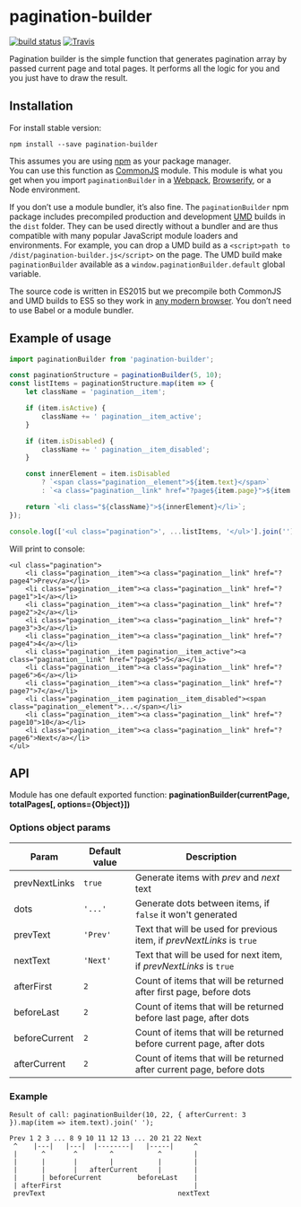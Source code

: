 # pagination-builder

[![build status](https://img.shields.io/travis/PSDCoder/pagination-builder.svg)](https://travis-ci.org/PSDCoder/pagination-builder)
[![Travis](https://img.shields.io/travis/rust-lang/rust.svg?maxAge=2592000)]()

Pagination builder is the simple function that generates pagination array by passed current page and total pages.
It performs all the logic for you and you just have to draw the result.

## Installation

For install stable version:

```
npm install --save pagination-builder
```

This assumes you are using [npm](https://www.npmjs.com/) as your package manager.  
You can use this function as [CommonJS](http://webpack.github.io/docs/commonjs.html) module. This module is what you get when you import `paginationBuilder` in a [Webpack](http://webpack.github.io), [Browserify](http://browserify.org/), or a Node environment.

If you don’t use a module bundler, it’s also fine. The `paginationBuilder` npm package includes precompiled production and development [UMD](https://github.com/umdjs/umd) builds in the `dist` folder. They can be used directly without a bundler and are thus compatible with many popular JavaScript module loaders and environments. For example, you can drop a UMD build as a `<script>path to /dist/pagination-builder.js</script>` on the page. The UMD build make `paginationBuilder` available as a `window.paginationBuilder.default` global variable.

The source code is written in ES2015 but we precompile both CommonJS and UMD builds to ES5 so they work in [any modern browser](http://caniuse.com/#feat=es5). You don’t need to use Babel or a module bundler.


## Example of usage

```javascript
import paginationBuilder from 'pagination-builder';

const paginationStructure = paginationBuilder(5, 10);
const listItems = paginationStructure.map(item => {
    let className = 'pagination__item';

    if (item.isActive) {
        className += ' pagination__item_active';
    }

    if (item.isDisabled) {
        className += ' pagination__item_disabled';
    }

    const innerElement = item.isDisabled
        ? `<span class="pagination__element">${item.text}</span>`
        : `<a class="pagination__link" href="?page${item.page}">${item.text}</a>`;

    return `<li class="${className}">${innerElement}</li>`;
});

console.log(['<ul class="pagination">', ...listItems, '</ul>'].join(''));
```

Will print to console:
```
<ul class="pagination">
    <li class="pagination__item"><a class="pagination__link" href="?page4">Prev</a></li>
    <li class="pagination__item"><a class="pagination__link" href="?page1">1</a></li>
    <li class="pagination__item"><a class="pagination__link" href="?page2">2</a></li>
    <li class="pagination__item"><a class="pagination__link" href="?page3">3</a></li>
    <li class="pagination__item"><a class="pagination__link" href="?page4">4</a></li>
    <li class="pagination__item pagination__item_active"><a class="pagination__link" href="?page5">5</a></li>
    <li class="pagination__item"><a class="pagination__link" href="?page6">6</a></li>
    <li class="pagination__item"><a class="pagination__link" href="?page7">7</a></li>
    <li class="pagination__item pagination__item_disabled"><span class="pagination__element">...</span></li>
    <li class="pagination__item"><a class="pagination__link" href="?page10">10</a></li>
    <li class="pagination__item"><a class="pagination__link" href="?page6">Next</a></li>
</ul>
```

## API

Module has one default exported function: **paginationBuilder(currentPage, totalPages[, options={Object}])**

### Options object params

|Param|Default value|Description|
|-----|-------------|-----------|
|prevNextLinks|`true`|Generate items with *prev* and *next* text|
|dots|`'...'`|Generate dots between items, if `false` it won't generated|
|prevText|`'Prev'`|Text that will be used for previous item, if *prevNextLinks* is `true`|
|nextText|`'Next'`|Text that will be used for next item, if *prevNextLinks* is `true`|
|afterFirst|`2`|Count of items that will be returned after first page, before dots|
|beforeLast|`2`|Count of items that will be returned before last page, after dots|
|beforeCurrent|`2`|Count of items that will be returned before current page, after dots|
|afterCurrent|`2`|Count of items that will be returned after current page, before dots|

### Example

```
Result of call: paginationBuilder(10, 22, { afterCurrent: 3 }).map(item => item.text).join(' ');

Prev 1 2 3 ... 8 9 10 11 12 13 ... 20 21 22 Next
 ^    |---|   |---|  |--------|   |-----|     ^
 |      ^       ^        ^           ^        |
 |      |       |        |           |        |
 |      |       |   afterCurrent     |        |
 |      | beforeCurrent         beforeLast    |
 | afterFirst                                 |
 prevText                                 nextText
```
